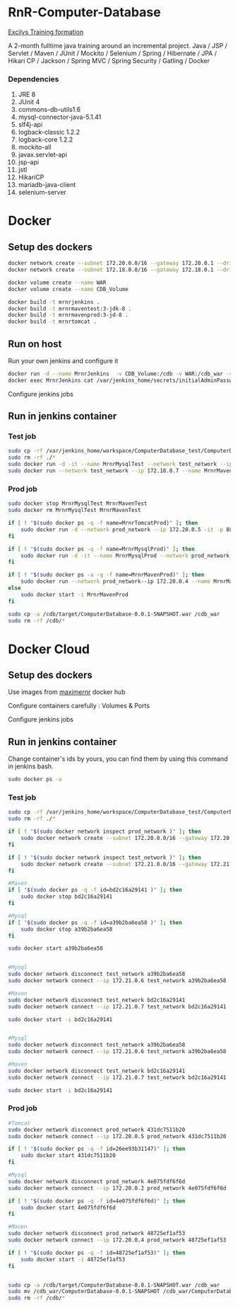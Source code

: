 # RnR-Computer-Database

[Excilys Training formation](https://github.com/excilys/training-java "Github of the formation")

A 2-month fulltime java training around an incremental project. Java / JSP / Servlet / Maven / JUnit / Mockito / Selenium / Spring / Hibernate / JPA / Hikari CP / Jackson / Spring MVC / Spring Security / Gatling / Docker




### Dependencies
1. JRE 8
2. JUnit 4
3. commons-db-utils1.6
4. mysql-connector-java-5.1.41
5. slf4j-api
6. logback-classic 1.2.2
7. logback-core 1.2.2
8. mockito-all
9. javax.servlet-api
10. jsp-api
11. jstl
12. HikariCP
13. mariadb-java-client
14. selenium-server


# Docker 

## Setup des dockers

```bash
docker network create --subnet 172.20.0.0/16 --gateway 172.20.0.1 --driver bridge prod_network
docker network create --subnet 172.18.0.0/16 --gateway 172.18.0.1 --driver bridge test_network

docker volume create --name WAR
docker volume create --name CDB_Volume

docker build -t mrnrjenkins .
docker build -t mrnrmaventest:3-jdk-8 .
docker build -t mrnrmavenprod:3-jd-8 .
docker build -t mrnrtomcat .
```

## Run on host

Run your own jenkins and configure it

```bash
docker run -d --name MrnrJenkins  -v CDB_Volume:/cdb -v WAR:/cdb_war -v /var/run/docker.sock:/var/run/docker.sock -v $(which docker):/usr/bin/docker -p 8085:8080 mrnrjenkins
docker exec MrnrJenkins cat /var/jenkins_home/secrets/initialAdminPassword
```

Configure jenkins jobs 

## Run in jenkins container

### Test job 

```bash
sudo cp -rf /var/jenkins_home/workspace/ComputerDatabase_test/ComputerDataBase/. /cdb
sudo rm -rf ./*
sudo docker run -d -it --name MrnrMysqlTest --network test_network --ip 172.18.0.6 mrnrmysql:5.5
sudo docker run --network test_network --ip 172.18.0.7 --name MrnrMavenTest -v CDB_Volume:/usr/src/app mrnrmaventest:3-jdk-8
```

### Prod job 

```bash
sudo docker stop MrnrMysqlTest MrnrMavenTest
sudo docker rm MrnrMysqlTest MrnrMavenTest

if [ ! "$(sudo docker ps -q -f name=MrnrTomcatProd)" ]; then
	sudo docker run -d --network prod_network --ip 172.20.0.5 -it -p 8888:8181 --name MrnrTomcatProd -v WAR:/usr/local/tomcat/webapps mrnrtomcat
fi

if [ ! "$(sudo docker ps -q -f name=MrnrMysqlProd)" ]; then
	sudo docker run -d -it --name MrnrMysqlProd --network prod_network --ip 172.20.0.2 mrnrmysql:5.5
fi

if [ ! "$(sudo docker ps -a -q -f name=MrnrMavenProd)" ]; then
	sudo docker run --network prod_network--ip 172.20.0.4 --name MrnrMavenProd -v CDB_Volume:/usr/src/app mrnrmavenprod:3-jdk-8
else 
	sudo docker start -i MrnrMavenProd
fi

sudo cp -a /cdb/target/ComputerDatabase-0.0.1-SNAPSHOT.war /cdb_war
sudo rm -rf /cdb/*
```

# Docker Cloud

## Setup des dockers

Use images from [maximernr](https://hub.docker.com/r/maximernr/ "MaximeRnr's docker hub") docker hub

Configure containers carefully : Volumes & Ports

Configure jenkins jobs 

## Run in jenkins container

Change container's ids by yours,
you can find them by using this command in jenkins bash.
```bash
sudo docker ps -a
```

### Test job 

```bash
sudo cp -rf /var/jenkins_home/workspace/ComputerDatabase_test/ComputerDataBase/. /cdb
sudo rm -rf ./*

if [ ! "$(sudo docker network inspect prod_network )" ]; then
	sudo docker network create --subnet 172.20.0.0/16 --gateway 172.20.0.1 --driver bridge prod_network
fi

if [ ! "$(sudo docker network inspect test_network )" ]; then
	sudo docker network create --subnet 172.21.0.0/16 --gateway 172.21.0.1 --driver bridge test_network
fi

#Maven
if [ "$(sudo docker ps -q -f id=bd2c16a29141 )" ]; then
	sudo docker stop bd2c16a29141
fi

#Mysql
if [ "$(sudo docker ps -q -f id=a39b2ba6ea58 )" ]; then
	sudo docker stop a39b2ba6ea58
fi

sudo docker start a39b2ba6ea58


#Mysql
sudo docker network disconnect test_network a39b2ba6ea58
sudo docker network connect --ip 172.21.0.6 test_network a39b2ba6ea58

#Maven
sudo docker network disconnect test_network bd2c16a29141
sudo docker network connect --ip 172.21.0.7 test_network bd2c16a29141

sudo docker start -i bd2c16a29141


#Mysql
sudo docker network disconnect test_network a39b2ba6ea58
sudo docker network connect --ip 172.21.0.6 test_network a39b2ba6ea58

#Maven
sudo docker network disconnect test_network bd2c16a29141
sudo docker network connect --ip 172.21.0.7 test_network bd2c16a29141

sudo docker start -i bd2c16a29141

```

### Prod job 

```bash
#Tomcat
sudo docker network disconnect prod_network 431dc7511b20 
sudo docker network connect --ip 172.20.0.5 prod_network 431dc7511b20 

if [ ! "$(sudo docker ps -q -f id=26ee93b31147)" ]; then
	sudo docker start 431dc7511b20
fi

#Mysql
sudo docker network disconnect prod_network 4e075fdf6f6d 
sudo docker network connect --ip 172.20.0.2 prod_network 4e075fdf6f6d 

if [ ! "$(sudo docker ps -q -f id=4e075fdf6f6d)" ]; then
	sudo docker start 4e075fdf6f6d
fi

#Maven
sudo docker network disconnect prod_network 48725ef1af53 
sudo docker network connect --ip 172.20.0.4 prod_network 48725ef1af53 

if [ ! "$(sudo docker ps -q -f id=48725ef1af53)" ]; then
	sudo docker start -i 48725ef1af53
fi


sudo cp -a /cdb/target/ComputerDatabase-0.0.1-SNAPSHOT.war /cdb_war
sudo mv /cdb_war/ComputerDatabase-0.0.1-SNAPSHOT /cdb_war/ComputerDatabase
sudo rm -rf /cdb/*
```



